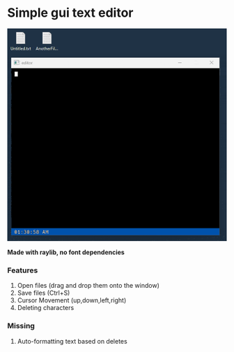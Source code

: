 # Simple gui text editor
![](media/editor-new.gif)

**Made with raylib, no font dependencies**

### Features

1. Open files (drag and drop them onto the window)
2. Save files (Ctrl+S)
3. Cursor Movement (up,down,left,right)
4. Deleting characters

### Missing
1. Auto-formatting text based on deletes
